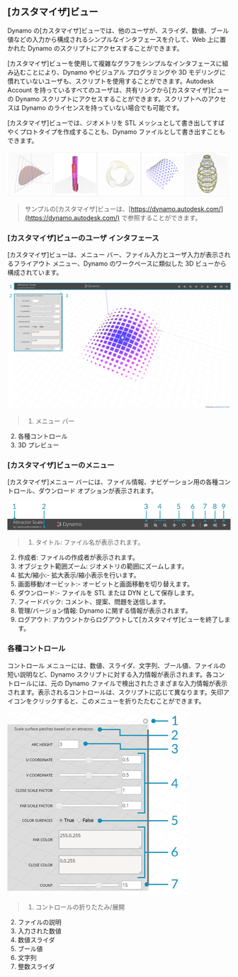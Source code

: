 

## [カスタマイザ]ビュー

Dynamo の[カスタマイザ]ビューでは、他のユーザが、スライダ、数値、ブール値などの入力から構成されるシンプルなインタフェースを介して、Web 上に置かれた Dynamo のスクリプトにアクセスすることができます。

[カスタマイザ]ビューを使用して複雑なグラフをシンプルなインタフェースに組み込むことにより、Dynamo やビジュアル プログラミングや 3D モデリングに慣れていないユーザも、スクリプトを使用することができます。Autodesk Account を持っているすべてのユーザは、共有リンクから[カスタマイザ]ビューの Dynamo スクリプトにアクセスすることができます。スクリプトへのアクセスは Dynamo のライセンスを持っていない場合でも可能です。

[カスタマイザ]ビューでは、ジオメトリを STL メッシュとして書き出してすばやくプロトタイプを作成することも、Dynamo ファイルとして書き出すこともできます。

![](images/customizer_00.png)

> サンプルの[カスタマイザ]ビューは、[https://dynamo.autodesk.com/](https://dynamo.autodesk.com/) で参照することができます。

### [カスタマイザ]ビューのユーザ インタフェース

[カスタマイザ]ビューは、メニュー バー、ファイル入力とユーザ入力が表示されるフライアウト メニュー、Dynamo のワークペースに類似した 3D ビューから構成されています。

![](images/customizer_01.png)

> 1. メニュー バー
2. 各種コントロール
3. 3D プレビュー

### [カスタマイザ]ビューのメニュー

[カスタマイザ]メニュー バーには、ファイル情報、ナビゲーション用の各種コントロール、ダウンロード オプションが表示されます。

![](images/customizer_02.png)

> 1. タイトル: ファイル名が表示されます。
2. 作成者: ファイルの作成者が表示されます。
3. オブジェクト範囲ズーム: ジオメトリの範囲にズームします。
4. 拡大/縮小:- 拡大表示/縮小表示を行います。
5. 画面移動/オービット:- オービットと画面移動を切り替えます。
6. ダウンロード:- ファイルを STL または DYN として保存します。
7. フィードバック: コメント、提案、問題を送信します。
8. 管理/バージョン情報: Dynamo に関する情報が表示されます。
9. ログアウト: アカウントからログアウトして[カスタマイザ]ビューを終了します。

### 各種コントロール

コントロール メニューには、数値、スライダ、文字列、ブール値、ファイルの短い説明など、Dynamo スクリプトに対する入力情報が表示されます。各コントロールには、元の Dynamo ファイルで検出されたさまざまな入力情報が表示されます。表示されるコントロールは、スクリプトに応じて異なります。矢印アイコンをクリックすると、このメニューを折りたたむことができます。

![](images/customizer_03.png)

> 1. コントロールの折りたたみ/展開
2. ファイルの説明
3. 入力された数値
4. 数値スライダ
5. ブール値
6. 文字列
7. 整数スライダ

